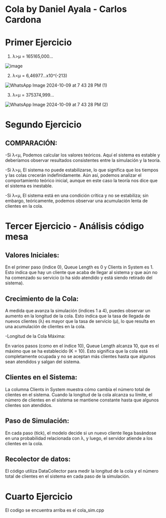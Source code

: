 # Cola by Daniel Ayala - Carlos Cardona 
# Primer Ejercicio
1. λ>μ = 165165,000...
   
![image](https://github.com/user-attachments/assets/d3a45136-f420-4ccd-9338-6b6bb113a516)

2. λ<μ = 6,46977...x10^(-213)

![WhatsApp Image 2024-10-09 at 7 43 28 PM (1)](https://github.com/user-attachments/assets/c01fc37e-d07a-4cd2-99a9-c8f8724cb481)

3. λ=μ = 375374,999...

![WhatsApp Image 2024-10-09 at 7 43 28 PM (2)](https://github.com/user-attachments/assets/8b4e6e5f-f3d6-4737-b359-62298013aca7)


# Segundo Ejercicio 

## COMPARACIÓN:

-Si
λ<μ, Podemos calcular los valores teóricos. Aquí el sistema es estable y deberíamos observar resultados consistentes entre la simulación y la teoría.

-Si
λ>μ, El sistema no puede estabilizarse, lo que significa que los tiempos y las colas crecerán indefinidamente. Aún así, podemos analizar el comportamiento teórico inicial, aunque en este caso la teoría nos dice que el sistema es inestable.

-Si
λ=μ, El sistema está en una condición crítica y no se estabiliza; sin embargo, teóricamente, podemos observar una acumulación lenta de clientes en la cola.

# Tercer Ejercicio - Análisis código mesa

## Valores Iniciales:

En el primer paso (índice 0), Queue Length es 0 y Clients in System es 1. Esto indica que hay un cliente que acaba de llegar al sistema y que aún no ha comenzado su servicio (o ha sido atendido y está siendo retirado del sistema).

## Crecimiento de la Cola:

A medida que avanza la simulación (índices 1 a 4), puedes observar un aumento en la longitud de la cola. Esto indica que la tasa de llegada de nuevos clientes (λ) es mayor que la tasa de servicio (μ), lo que resulta en una acumulación de clientes en la cola.

-Longitud de la Cola Máxima:

En varios pasos (como en el índice 10), Queue Length alcanza 10, que es el máximo que se ha establecido (K = 10). Esto significa que la cola está completamente ocupada y no se aceptan más clientes hasta que algunos sean atendidos y salgan del sistema.

## Clientes en el Sistema:

La columna Clients in System muestra cómo cambia el número total de clientes en el sistema. Cuando la longitud de la cola alcanza su límite, el número de clientes en el sistema se mantiene constante hasta que algunos clientes son atendidos.

## Paso de Simulación:

En cada paso (tick), el modelo decide si un nuevo cliente llega basándose en una probabilidad relacionada con λ, y luego, el servidor atiende a los clientes en la cola.

## Recolector de datos:

El código utiliza DataCollector para medir la longitud de la cola y el número total de clientes en el sistema en cada paso de la simulación.

# Cuarto Ejercicio

El codigo se encuentra arriba es el cola_sim.cpp
